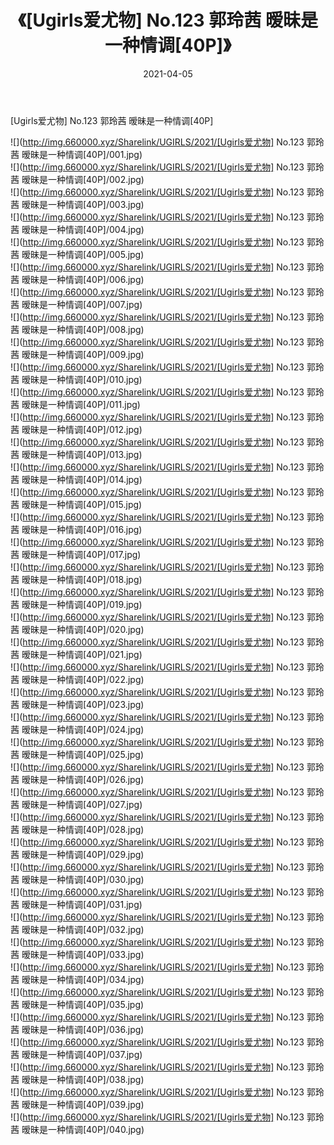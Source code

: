﻿---
layout: post
title:  《[Ugirls爱尤物] No.123 郭玲茜 暧昧是一种情调[40P]》
date:   2021-04-05
img: http://img.660000.xyz/Sharelink/UGIRLS/2021/[Ugirls爱尤物] No.123 郭玲茜 暧昧是一种情调[40P]/000.jpg
categories: [美女, 清纯, 唯美]
---

[Ugirls爱尤物] No.123 郭玲茜 暧昧是一种情调[40P]

  ![](http://img.660000.xyz/Sharelink/UGIRLS/2021/[Ugirls爱尤物] No.123 郭玲茜 暧昧是一种情调[40P]/001.jpg) <br> ![](http://img.660000.xyz/Sharelink/UGIRLS/2021/[Ugirls爱尤物] No.123 郭玲茜 暧昧是一种情调[40P]/002.jpg) <br> ![](http://img.660000.xyz/Sharelink/UGIRLS/2021/[Ugirls爱尤物] No.123 郭玲茜 暧昧是一种情调[40P]/003.jpg) <br> ![](http://img.660000.xyz/Sharelink/UGIRLS/2021/[Ugirls爱尤物] No.123 郭玲茜 暧昧是一种情调[40P]/004.jpg) <br> ![](http://img.660000.xyz/Sharelink/UGIRLS/2021/[Ugirls爱尤物] No.123 郭玲茜 暧昧是一种情调[40P]/005.jpg) <br> ![](http://img.660000.xyz/Sharelink/UGIRLS/2021/[Ugirls爱尤物] No.123 郭玲茜 暧昧是一种情调[40P]/006.jpg) <br> ![](http://img.660000.xyz/Sharelink/UGIRLS/2021/[Ugirls爱尤物] No.123 郭玲茜 暧昧是一种情调[40P]/007.jpg) <br> ![](http://img.660000.xyz/Sharelink/UGIRLS/2021/[Ugirls爱尤物] No.123 郭玲茜 暧昧是一种情调[40P]/008.jpg) <br> ![](http://img.660000.xyz/Sharelink/UGIRLS/2021/[Ugirls爱尤物] No.123 郭玲茜 暧昧是一种情调[40P]/009.jpg) <br> ![](http://img.660000.xyz/Sharelink/UGIRLS/2021/[Ugirls爱尤物] No.123 郭玲茜 暧昧是一种情调[40P]/010.jpg) <br> ![](http://img.660000.xyz/Sharelink/UGIRLS/2021/[Ugirls爱尤物] No.123 郭玲茜 暧昧是一种情调[40P]/011.jpg) <br> ![](http://img.660000.xyz/Sharelink/UGIRLS/2021/[Ugirls爱尤物] No.123 郭玲茜 暧昧是一种情调[40P]/012.jpg) <br> ![](http://img.660000.xyz/Sharelink/UGIRLS/2021/[Ugirls爱尤物] No.123 郭玲茜 暧昧是一种情调[40P]/013.jpg) <br> ![](http://img.660000.xyz/Sharelink/UGIRLS/2021/[Ugirls爱尤物] No.123 郭玲茜 暧昧是一种情调[40P]/014.jpg) <br> ![](http://img.660000.xyz/Sharelink/UGIRLS/2021/[Ugirls爱尤物] No.123 郭玲茜 暧昧是一种情调[40P]/015.jpg) <br> ![](http://img.660000.xyz/Sharelink/UGIRLS/2021/[Ugirls爱尤物] No.123 郭玲茜 暧昧是一种情调[40P]/016.jpg) <br> ![](http://img.660000.xyz/Sharelink/UGIRLS/2021/[Ugirls爱尤物] No.123 郭玲茜 暧昧是一种情调[40P]/017.jpg) <br> ![](http://img.660000.xyz/Sharelink/UGIRLS/2021/[Ugirls爱尤物] No.123 郭玲茜 暧昧是一种情调[40P]/018.jpg) <br> ![](http://img.660000.xyz/Sharelink/UGIRLS/2021/[Ugirls爱尤物] No.123 郭玲茜 暧昧是一种情调[40P]/019.jpg) <br> ![](http://img.660000.xyz/Sharelink/UGIRLS/2021/[Ugirls爱尤物] No.123 郭玲茜 暧昧是一种情调[40P]/020.jpg) <br> ![](http://img.660000.xyz/Sharelink/UGIRLS/2021/[Ugirls爱尤物] No.123 郭玲茜 暧昧是一种情调[40P]/021.jpg) <br> ![](http://img.660000.xyz/Sharelink/UGIRLS/2021/[Ugirls爱尤物] No.123 郭玲茜 暧昧是一种情调[40P]/022.jpg) <br> ![](http://img.660000.xyz/Sharelink/UGIRLS/2021/[Ugirls爱尤物] No.123 郭玲茜 暧昧是一种情调[40P]/023.jpg) <br> ![](http://img.660000.xyz/Sharelink/UGIRLS/2021/[Ugirls爱尤物] No.123 郭玲茜 暧昧是一种情调[40P]/024.jpg) <br> ![](http://img.660000.xyz/Sharelink/UGIRLS/2021/[Ugirls爱尤物] No.123 郭玲茜 暧昧是一种情调[40P]/025.jpg) <br> ![](http://img.660000.xyz/Sharelink/UGIRLS/2021/[Ugirls爱尤物] No.123 郭玲茜 暧昧是一种情调[40P]/026.jpg) <br> ![](http://img.660000.xyz/Sharelink/UGIRLS/2021/[Ugirls爱尤物] No.123 郭玲茜 暧昧是一种情调[40P]/027.jpg) <br> ![](http://img.660000.xyz/Sharelink/UGIRLS/2021/[Ugirls爱尤物] No.123 郭玲茜 暧昧是一种情调[40P]/028.jpg) <br> ![](http://img.660000.xyz/Sharelink/UGIRLS/2021/[Ugirls爱尤物] No.123 郭玲茜 暧昧是一种情调[40P]/029.jpg) <br> ![](http://img.660000.xyz/Sharelink/UGIRLS/2021/[Ugirls爱尤物] No.123 郭玲茜 暧昧是一种情调[40P]/030.jpg) <br> ![](http://img.660000.xyz/Sharelink/UGIRLS/2021/[Ugirls爱尤物] No.123 郭玲茜 暧昧是一种情调[40P]/031.jpg) <br> ![](http://img.660000.xyz/Sharelink/UGIRLS/2021/[Ugirls爱尤物] No.123 郭玲茜 暧昧是一种情调[40P]/032.jpg) <br> ![](http://img.660000.xyz/Sharelink/UGIRLS/2021/[Ugirls爱尤物] No.123 郭玲茜 暧昧是一种情调[40P]/033.jpg) <br> ![](http://img.660000.xyz/Sharelink/UGIRLS/2021/[Ugirls爱尤物] No.123 郭玲茜 暧昧是一种情调[40P]/034.jpg) <br> ![](http://img.660000.xyz/Sharelink/UGIRLS/2021/[Ugirls爱尤物] No.123 郭玲茜 暧昧是一种情调[40P]/035.jpg) <br> ![](http://img.660000.xyz/Sharelink/UGIRLS/2021/[Ugirls爱尤物] No.123 郭玲茜 暧昧是一种情调[40P]/036.jpg) <br> ![](http://img.660000.xyz/Sharelink/UGIRLS/2021/[Ugirls爱尤物] No.123 郭玲茜 暧昧是一种情调[40P]/037.jpg) <br> ![](http://img.660000.xyz/Sharelink/UGIRLS/2021/[Ugirls爱尤物] No.123 郭玲茜 暧昧是一种情调[40P]/038.jpg) <br> ![](http://img.660000.xyz/Sharelink/UGIRLS/2021/[Ugirls爱尤物] No.123 郭玲茜 暧昧是一种情调[40P]/039.jpg) <br> ![](http://img.660000.xyz/Sharelink/UGIRLS/2021/[Ugirls爱尤物] No.123 郭玲茜 暧昧是一种情调[40P]/040.jpg) <br>